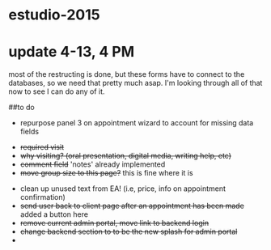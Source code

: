 # estudio-2015
update 4-13, 4 PM
============
most of the restructing is done, but these forms have to connect to the
databases, so we need that pretty much asap. I'm looking through all of 
that now to see I can do any of it.

##to do
+  repurpose panel 3 on appointment wizard to account for missing data fields
  * ~~required visit~~
  * ~~why visiting? (oral presentation, digital media, writing help, etc)~~
  * ~~comment field~~ 'notes' already implemented
  * ~~move group size to this page?~~ this is fine where it is
+  clean up unused text from EA! (i.e, price, info on appointment confirmation)
+  ~~send user back to client page after an appointment has been made~~ added a button here
+  ~~remove current admin portal, move link to backend login~~
+  ~~change backend section to to be the new splash for admin portal~~
+  


